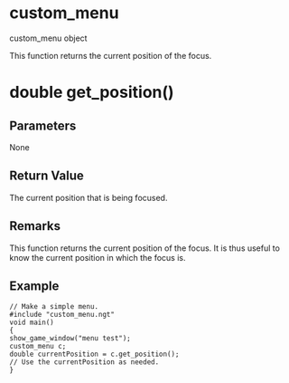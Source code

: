 # custom_menu

custom_menu object

  


This function returns the current position of the focus.

# double get_position()

## Parameters

None

## Return Value

The current position that is being focused.

## Remarks

This function returns the current position of the focus. It is thus useful to know the current position in which the focus is.

## Example


```
// Make a simple menu.
#include "custom_menu.ngt"
void main()
{
show_game_window("menu test");
custom_menu c;
double currentPosition = c.get_position();
// Use the currentPosition as needed.
}

```
